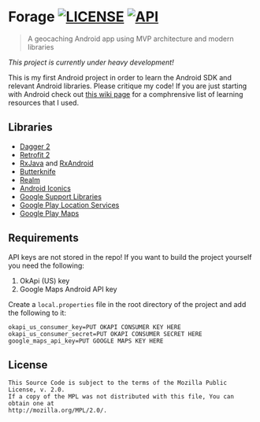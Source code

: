 Forage [![LICENSE](https://img.shields.io/badge/License-Mozilla-blue.svg?style=flat)](http://mozilla.org/MPL/2.0/) [![API](https://img.shields.io/badge/API-16%2B-brightgreen.svg?style=flat)](https://android-arsenal.com/api?level=16)
======
> A geocaching Android app using MVP architecture and modern libraries 

_This project is currently under heavy development!_

This is my first Android project in order to learn the Android SDK and relevant Android libraries. Please critique my code! If you are just starting with Android check out [this wiki page](https://github.com/Plastix/Forage/wiki/Android-Learning-Resources) for a comphrensive list of learning resources that I used. 

Libraries
-------
* [Dagger 2](http://google.github.io/dagger/)
* [Retrofit 2](http://square.github.io/retrofit/)
* [RxJava](https://github.com/ReactiveX/RxJava) and [RxAndroid](https://github.com/ReactiveX/RxAndroid)
* [Butterknife](http://jakewharton.github.io/butterknife/)
* [Realm](https://realm.io/)
* [Android Iconics](https://github.com/mikepenz/Android-Iconics)
* [Google Support Libraries](http://developer.android.com/tools/support-library/index.html)
* [Google Play Location Services](https://developers.google.com/android/reference/com/google/android/gms/location/package-summary)
* [Google Play Maps](https://developers.google.com/maps/documentation/android-api/)

Requirements
-------
API keys are not stored in the repo! If you want to build the project yourself you need the following:

1. OkApi (US) key
2. Google Maps Android API key

Create a `local.properties` file in the root directory of the project and add the following to it:
```
okapi_us_consumer_key=PUT OKAPI CONSUMER KEY HERE
okapi_us_consumer_secret=PUT OKAPI CONSUMER SECRET HERE
google_maps_api_key=PUT GOOGLE MAPS KEY HERE
```


License
-------
```
This Source Code is subject to the terms of the Mozilla Public License, v. 2.0. 
If a copy of the MPL was not distributed with this file, You can obtain one at 
http://mozilla.org/MPL/2.0/.
```
